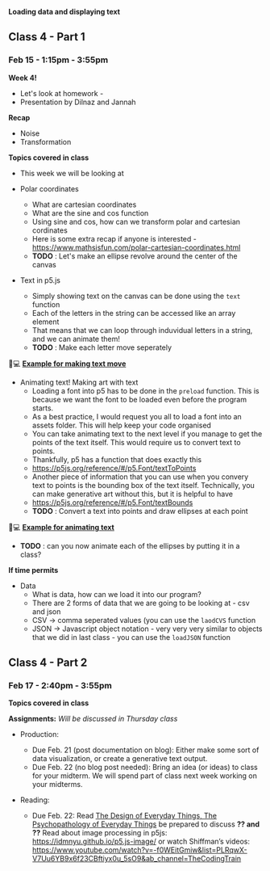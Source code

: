 **Loading data and displaying text**

## Class 4 - Part 1
### Feb 15 - 1:15pm - 3:55pm

**Week 4!**
* Let's look at homework - 
* Presentation by Dilnaz and Jannah

**Recap**
* Noise
* Transformation

**Topics covered in class**

* This week we will be looking at 

* Polar coordinates
   * What are cartesian coordinates
   * What are the sine and cos function
   * Using sine and cos, how can we transform polar and cartesian cordinates
   * Here is some extra recap if anyone is interested - https://www.mathsisfun.com/polar-cartesian-coordinates.html
   * **TODO** : Let's make an ellipse revolve around the center of the canvas

* Text in p5.js
  * Simply showing text on the canvas can be done using the `text` function
  * Each of the letters in the string can be accessed like an array element
  * That means that we can loop through induvidual letters in a string, and we can animate them!
  * **TODO** : Make each letter move seperately 

🔸💻 **[Example for making text move](https://editor.p5js.org/itp42/sketches/X3BWWO3KO)**


* Animating text! Making art with text
  * Loading a font into p5 has to be done in the `preload` function. This is because we want the font to be loaded even before the program starts.
  * As a best practice, I would request you all to load a font into an assets folder. This will help keep your code organised
  * You can take animating text to the next level if you manage to get the points of the text itself. This would require us to convert text to points. 
  * Thankfully, p5 has a function that does exactly this
  * https://p5js.org/reference/#/p5.Font/textToPoints
  * Another piece of information that you can use when you convery text to points is the bounding box of the text itself. Technically, you can make generative art without this, but it is helpful to have
  * https://p5js.org/reference/#/p5.Font/textBounds
  * **TODO** : Convert a text into points and draw ellipses at each point
 
🔸💻 **[Example for animating text](https://editor.p5js.org/itp42/sketches/hBozBZDr-)**

  * **TODO** : can you now animate each of the ellipses by putting it in a class?

**If time permits**

* Data
  * What is data, how can we load it into our program? 
  * There are 2 forms of data that we are going to be looking at - csv and json
  * CSV -> comma seperated values (you can use the `laodCVS` function
  * JSON -> Javascript object notation - very very very similar to objects that we did in last class - you can use the `loadJSON` function

## Class 4 - Part 2
### Feb 17 - 2:40pm - 3:55pm

**Topics covered in class**



**Assignments:** 
*Will be discussed in Thursday class*
* Production:
  * Due Feb. 21 (post documentation on blog): Either make some sort of data visualization, or create a generative text output.
  * Due Feb. 22 (no blog post needed): Bring an idea (or ideas) to class for your midterm. We will spend part of class next week working on your midterms.

* Reading:
  * Due Feb. 22: Read [The Design of Everyday Things, The Psychopathology of Everyday Things](https://pages.ucsd.edu/~mboyle/COGS1/readings/Norman-COGS1-The%20Psychopathology-of-Everyday-Things.pdf) be prepared to discuss **?? and ??**
Read about image processing in p5js: https://idmnyu.github.io/p5.js-image/ or watch Shiffman’s videos: https://www.youtube.com/watch?v=-f0WEitGmiw&list=PLRqwX-V7Uu6YB9x6f23CBftiyx0u_5sO9&ab_channel=TheCodingTrain
